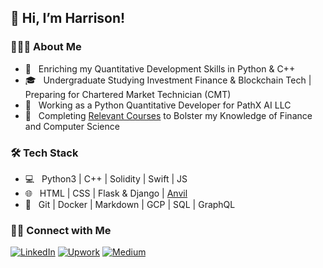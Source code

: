 ## 👋  Hi, I’m Harrison!

<h3> 👨🏻‍💻 About Me </h3>

- 🤔 &nbsp; Enriching my Quantitative Development Skills in Python & C++
- 🎓 &nbsp; Undergraduate Studying Investment Finance & Blockchain Tech | Preparing for Chartered Market Technician (CMT)
- 💼 &nbsp; Working as a Python Quantitative Developer for PathX AI LLC
- 🌱 &nbsp; Completing [Relevant Courses](https://github.com/hschickdevs/Relevant-Coursework) to Bolster my Knowledge of Finance and Computer Science

<h3>🛠 Tech Stack</h3>

- 💻 &nbsp; Python3 | C++ | Solidity | Swift | JS
- 🌐 &nbsp; HTML | CSS  | Flask & Django | [Anvil](https://anvil.works/)
- 🔧 &nbsp; Git | Docker | Markdown | GCP | SQL | GraphQL

<!---
<br/>

[![Harrison's GitHub Stats](https://github-readme-stats.vercel.app/api?username=hschickdevs&show_icons=true&count_private=true&include_all_commits=true)](https://github.com/hschickdevs)
--->


<h3> 🤝🏻 Connect with Me </h3>

<p align="left">
<a href="https://www.linkedin.com/in/harrison-schick-84a7b6197/"><img alt="LinkedIn" src="https://img.shields.io/badge/LinkedIn-Harrison-%230077B5.svg?&style=for-the-badge&logo=linkedin"></a>
<a href="https://www.upwork.com/freelancers/~01443dc2db3e2656fe"><img alt="Upwork" src="https://img.shields.io/badge/Upwork-Harrison-%230077B5.svg?&style=for-the-badge&logo=upwork&color=success"></a>
<a href="https://medium.com/@hschick"><img alt="Medium" src="https://img.shields.io/badge/Medium-Harrison-%230077B5.svg?&style=for-the-badge&logo=medium&color=black"></a>
</p>

<!---
hschickdevs/hschickdevs is a ✨ special ✨ repository because its `README.md` (this file) appears on your GitHub profile.
You can click the Preview link to take a look at your changes.
--->
